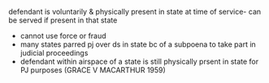 defendant is voluntarily & physically present in state at time of service- can be served if present in that state

- cannot use force or fraud
- many states parred pj over ds in state bc of a subpoena to take part in judicial proceedings
- defendant within airspace of a state is still physically prsent in state for PJ purposes (GRACE V MACARTHUR 1959)